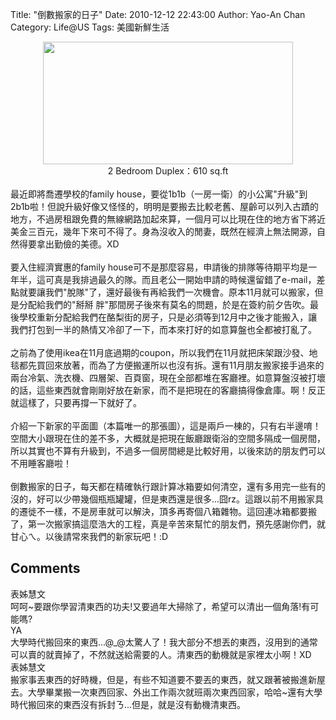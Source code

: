 Title: "倒數搬家的日子"
Date: 2010-12-12 22:43:00
Author: Yao-An Chan
Category: Life@US
Tags: 美國新鮮生活


<div class='post'>
<div class="separator" style="clear: both; text-align: center;"><a href="http://2.bp.blogspot.com/_mvtDPM7iODU/TQWrjYb3mbI/AAAAAAAAJSw/JfT8idhOJ3Y/s1600/Screen+shot+2010-12-12+at+9.09.31+PM.png" imageanchor="1" style="margin-left: 1em; margin-right: 1em; text-align: center;"><img border="0" height="196" src="http://2.bp.blogspot.com/_mvtDPM7iODU/TQWrjYb3mbI/AAAAAAAAJSw/JfT8idhOJ3Y/s400/Screen+shot+2010-12-12+at+9.09.31+PM.png" width="400" /></a></div><div style="text-align: center;">2 Bedroom Duplex：610 sq.ft</div><div style="text-align: center;"><br /></div>最近即將喬遷學校的family house，要從1b1b（一房一衛）的小公寓"升級"到2b1b啦！但說升級好像又怪怪的，明明是要搬去比較老舊、屋齡可以列入古蹟的地方，不過房租跟免費的無線網路加起來算，一個月可以比現在住的地方省下將近美金三百元，幾年下來可不得了。身為沒收入的閒妻，既然在經濟上無法開源，自然得要拿出勤儉的美德。XD<br /><br />要入住經濟實惠的family house可不是那麼容易，申請後的排隊等待期平均是一年半，這可真是我排過最久的隊。而且老公一開始申請的時候還留錯了e-mail，差點就要讓我們"脫隊"了，還好最後有再給我們一次機會。原本11月就可以搬家，但是分配給我們的"掰掰 胖"那間房子後來有莫名的問題，於是在簽約前夕告吹。最後學校重新分配給我們在酪梨街的房子，只是必須等到12月中之後才能搬入，讓我們打包到一半的熱情又冷卻了一下，而本來打好的如意算盤也全都被打亂了。<br /><br />之前為了使用ikea在11月底過期的coupon，所以我們在11月就把床架跟沙發、地毯都先買回來放著，而為了方便搬運所以也沒有拆。還有11月朋友搬家接手過來的兩台冷氣、洗衣機、四層架、百頁窗，現在全部都堆在客廳裡。如意算盤沒被打壞的話，這些東西就會剛剛好放在新家，而不是把現在的客廳搞得像倉庫。啊！反正就這樣了，只要再撐一下就好了。<br /><br />介紹一下新家的平面圖（本篇唯一的那張圖），這是兩戶一棟的，只有右半邊唷！空間大小跟現在住的差不多，大概就是把現在飯廳跟衛浴的空間多隔成一個房間，所以其實也不算有升級到，不過多一個房間總是比較好用，以後來訪的朋友們可以不用睡客廳啦！<br /><br />倒數搬家的日子，每天都在精確執行跟計算冰箱要如何清空，還有多用完一些有的沒的，好可以少帶幾個瓶瓶罐罐，但是東西還是很多...囧rz。這跟以前不用搬家具的遷徙不一樣，不是房車就可以解決，頂多再寄個八箱雜物。這回連冰箱都要搬了，第一次搬家搞這麼浩大的工程，真是辛苦來幫忙的朋友們，預先感謝你們，就甘心ㄟ。以後請常來我們的新家玩吧！:D</div>
<h2>Comments</h2>
<div class='comments'>
<div class='comment'>
<div class='author'>表姊慧文</div>
<div class='content'>
呵呵~要跟你學習清東西的功夫!又要過年大掃除了，希望可以清出一個角落!有可能嗎?</div>
</div>
<div class='comment'>
<div class='author'>YA</div>
<div class='content'>
大學時代搬回來的東西...@_@太驚人了！我大部分不想丟的東西，沒用到的通常可以賣的就賣掉了，不然就送給需要的人。清東西的動機就是家裡太小啊！XD</div>
</div>
<div class='comment'>
<div class='author'>表姊慧文</div>
<div class='content'>
搬家事丟東西的好時機，但是，有些不知道要不要丟的東西，就又跟著被搬進新屋去。大學畢業搬一次東西回家、外出工作兩次就班兩次東西回家，哈哈~還有大學時代搬回來的東西沒有拆封ㄋ...但是，就是沒有動機清東西。</div>
</div>
</div>
